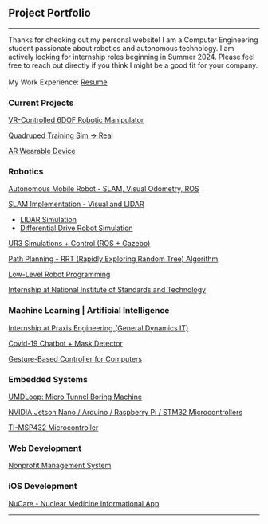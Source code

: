 ## Project Portfolio
---

Thanks for checking out my personal website! I am a Computer Engineering student passionate about robotics and autonomous technology. I am actively looking for internship roles beginning in Summer 2024. Please feel free to reach out directly if you think I might be a good fit for your company.
<br><br>
My Work Experience: [Resume](https://docs.google.com/document/d/1CRz62AD2WAE2i-t9eDkjcsn-oDAm2DIqHyxFyDgUlCw/edit?usp=share_link)

### Current Projects
[VR-Controlled 6DOF Robotic Manipulator](/project_pages/vrArm)

[Quadruped Training Sim -> Real](/project_pages/quad)

[AR Wearable Device](/project_pages/ar)

### Robotics

[Autonomous Mobile Robot - SLAM, Visual Odometry, ROS](/project_pages/selfDriving)

[SLAM Implementation - Visual and LIDAR](/project_pages/slam)

* [LIDAR Simulation](/project_pages/lidar)
* [Differential Drive Robot Simulation](/project_pages/diffDrive)

[UR3 Simulations + Control (ROS + Gazebo)](/project_pages/robo)

[Path Planning - RRT (Rapidly Exploring Random Tree) Algorithm](/project_pages/rrt)

[Low-Level Robot Programming](/project_pages/tirslk)

[Internship at National Institute of Standards and Technology](/project_pages/nist)

### Machine Learning | Artificial Intelligence

[Internship at Praxis Engineering (General Dynamics IT)](/project_pages/praxis)

[Covid-19 Chatbot + Mask Detector](/project_pages/chatbot)

[Gesture-Based Controller for Computers](/project_pages/gesture)

### Embedded Systems
[UMDLoop: Micro Tunnel Boring Machine](/project_pages/loop)

[NVIDIA Jetson Nano / Arduino / Raspberry Pi / STM32 Microcontrollers](project_pages/arduino)

[TI-MSP432 Microcontroller](/project_pages/tirslk)

### Web Development
[Nonprofit Management System](/project_pages/rmra)

### iOS Development
[NuCare - Nuclear Medicine Informational App](/project_pages/nucare)

---
